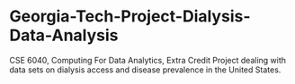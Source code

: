 # Georgia-Tech-Project-Dialysis-Data-Analysis
CSE 6040, Computing For Data Analytics, Extra Credit Project dealing with data sets on dialysis access and disease prevalence in the United States. 
